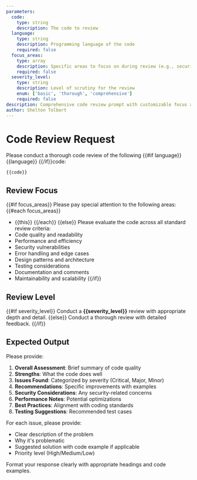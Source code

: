 ```yaml
---
parameters:
  code:
    type: string
    description: The code to review
  language:
    type: string
    description: Programming language of the code
    required: false
  focus_areas:
    type: array
    description: Specific areas to focus on during review (e.g., security, performance, maintainability)
    required: false
  severity_level:
    type: string
    description: Level of scrutiny for the review
    enum: ['basic', 'thorough', 'comprehensive']
    required: false
description: Comprehensive code review prompt with customizable focus areas
author: Shelton Tolbert
---
```

# Code Review Request

Please conduct a thorough code review of the following {{#if language}}{{language}} {{/if}}code:

```{{#if language}}{{language}}{{/if}}
{{code}}
```

## Review Focus

{{#if focus_areas}}
Please pay special attention to the following areas:
{{#each focus_areas}}
- {{this}}
{{/each}}
{{else}}
Please evaluate the code across all standard review criteria:
- Code quality and readability
- Performance and efficiency
- Security vulnerabilities
- Error handling and edge cases
- Design patterns and architecture
- Testing considerations
- Documentation and comments
- Maintainability and scalability
{{/if}}

## Review Level
{{#if severity_level}}
Conduct a **{{severity_level}}** review with appropriate depth and detail.
{{else}}
Conduct a thorough review with detailed feedback.
{{/if}}

## Expected Output

Please provide:

1. **Overall Assessment**: Brief summary of code quality
2. **Strengths**: What the code does well
3. **Issues Found**: Categorized by severity (Critical, Major, Minor)
4. **Recommendations**: Specific improvements with examples
5. **Security Considerations**: Any security-related concerns
6. **Performance Notes**: Potential optimizations
7. **Best Practices**: Alignment with coding standards
8. **Testing Suggestions**: Recommended test cases

For each issue, please provide:
- Clear description of the problem
- Why it's problematic
- Suggested solution with code example if applicable
- Priority level (High/Medium/Low)

Format your response clearly with appropriate headings and code examples.
